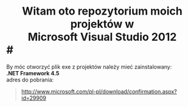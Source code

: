 # <center>Witam oto repozytorium moich projektów w<br>Microsoft Visual Studio 2012</center>#

By móc otworzyć plik exe z projektów należy mieć zainstalowany:<br>
<b>.NET Framework 4.5</b><br>
adres do pobrania:
> http://www.microsoft.com/pl-pl/download/confirmation.aspx?id=29909

